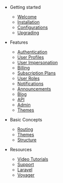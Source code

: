 - Getting started

    - [Welcome](/welcome.md)
    - [Installation](/installation.md)
    - [Configurations](/configurations.md)
    - [Upgrading](/upgrading.md)

- Features

    - [Authentication](/features/authentication.md)
    - [User Profiles](/features/user-profiles.md)
    - [User Impersonation](/features/user-impersonation.md)
    - [Billing](/features/billing.md)
    - [Subscription Plans](/features/subscription-plans.md)
    - [User Roles](/features/user-roles.md)
    - [Notifications](/features/notifications.md)
    - [Announcements](/features/announcements.md)
    - [Blog](/features/blog.md)
    - [API](/features/api.md)
    - [Admin](/features/admin.md)
    - [Themes](/features/themes.md)

- Basic Concepts

    - [Routing](/concepts/routing.md)
    - [Themes](/concepts/themes.md)
    - [Structure](/concepts/structure.md)

- Resources
    - [Video Tutorials](https://devdojo.com/series/wave)
    - [Support](https://devdojo.com/forums/category/wave)
    - [Laravel](https://laravel.com)
    - [Voyager](https://laravelvoyager.com)
